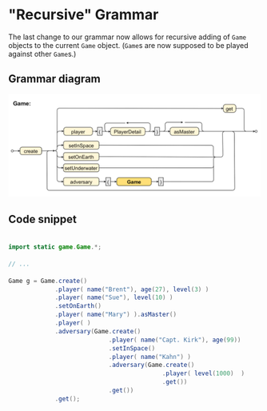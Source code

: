 # "Recursive" Grammar

The last change to our grammar now allows for recursive adding of `Game` objects to the current `Game` object. (`Game`s are now supposed to be played against other `Game`s.)


## Grammar diagram

![Recursive Grammar](Recursive.jpg)

## Code snippet

````java

import static game.Game.*;

// ...

Game g = Game.create()
             .player( name("Brent"), age(27), level(3) )
             .player( name("Sue"), level(10) )
             .setOnEarth()
             .player( name("Mary") ).asMaster()
             .player( )
             .adversary(Game.create()
                            .player( name("Capt. Kirk"), age(99))
                            .setInSpace()
                            .player( name("Kahn") )
                            .adversary(Game.create()
                                           .player( level(1000)  )
                                           .get())
                            .get())
             .get();




````

